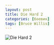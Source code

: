```yaml
---
layout: post
title: Die Hard 2
categories: [боевик]
tags: [Bruce Willis]
---
```


![Die Hard 2](https://m.media-amazon.com/images/M/MV5BMzMzYzk3ZTEtZDg0My00MTY5LWE3ZmQtYzNhYjhjN2RhZGRjL2ltYWdlXkEyXkFqcGdeQXVyNTAyODkwOQ@@._V1_SY1000_CR0,0,675,1000_AL_.jpg)
